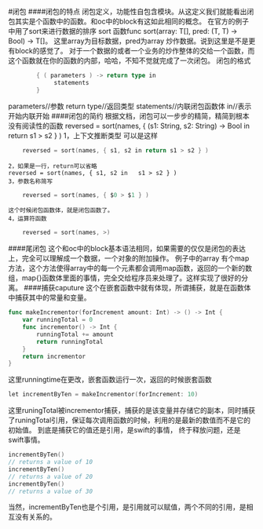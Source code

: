 #闭包
####闭包的特点
   闭包定义，功能性自包含模块。从这定义我们就能看出闭包其实是个函数中的函数。和oc中的block有这如此相同的概念。
   在官方的例子中用了sort来进行数据的排序 sort 函数func sort<T>(array: T[], pred: (T, T) -> Bool) -> T[]。
   这里array为目标数据，pred为array 炒作数据。说到这里是不是更有block的感觉了。
   对于一个数据的或者一个业务的炒作整体的交给一个函数，而这个函数就在你的函数的内部，哈哈，不知不觉就完成了一次闭包。
   闭包的格式
```go
   		{ ( parameters ) -> return type in
   			 statements
		}
```

   parameters//参数
   return type//返回类型
   statements//内联闭包函数体
   in//表示开始内联开始 
####闭包的简约
	根据文档，闭包可以一步步的精简，精简到根本没有阅读性的函数
	reversed = sort(names, { (s1: String, s2: String) -> Bool in return s1 > s2 } )
	1，上下文推断类型
	可以是这样
```go
	reversed = sort(names, { s1, s2 in return s1 > s2 } )
```

	2，如果是一行，return可以省略
	reversed = sort(names, { s1, s2 in   s1 > s2 } )
	3，参数名称简写
```go
	reversed = sort(names, { $0 > $1 } )
```

	这个时候闭包函数体，就是闭包函数了。
	4，运算符函数
```go
	reversed = sort(names, >)
```

####尾闭包
	这个和oc中的block基本语法相同，如果需要的仅仅是闭包的表达上，完全可以理解成一个数据，一个对象的附加操作。
	例子中的array 有个map方法，这个方法使得array中的每一个元素都会调用map函数，返回的一个新的数组，map{}函数体里面的事情，完全交给程序员来处理了。这样实现了很好的分离。
####捕获caputure
	这个在嵌套函数中就有体现，所谓捕获，就是在函数体中捕获其中的常量和变量。
```go
func makeIncrementor(forIncrement amount: Int) -> () -> Int {
    var runningTotal = 0
    func incrementor() -> Int {
        runningTotal += amount
        return runningTotal
    }
    return incrementor
}
```

这里runningtime在更改，嵌套函数运行一次，返回的时候嵌套函数
```go
let incrementByTen = makeIncrementor(forIncrement: 10)
```

这里runingTotal被incrementor捕获，捕获的是该变量并存储它的副本，同时捕获了runingTotal引用，保证每次调用函数的时候，利用的是最新的数值而不是它的初始值。
到底是捕获它的值还是引用，是swift的事情， 终于释放问题，还是swift事情。
```go
incrementByTen()
// returns a value of 10
incrementByTen()
// returns a value of 20
incrementByTen()
// returns a value of 30
```

当然，incrementByTen也是个引用，是引用就可以赋值，两个不同的引用，是相互没有关系的。



   